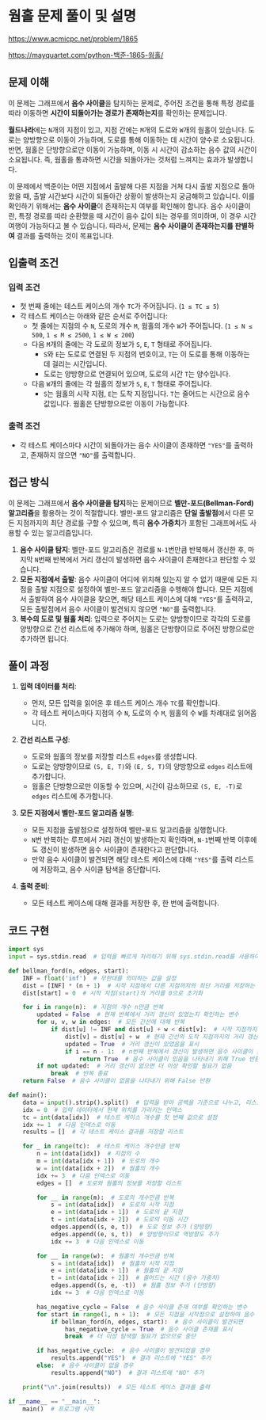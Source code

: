 # 웜홀 문제 풀이 및 설명

<https://www.acmicpc.net/problem/1865>

<https://mayquartet.com/python-백준-1865-웜홀/>

## 문제 이해

이 문제는 그래프에서 **음수 사이클**을 탐지하는 문제로, 주어진 조건을 통해 특정 경로를 따라 이동하면 **시간이 되돌아가는 경로가 존재하는지**를 확인하는 문제입니다.

**월드나라**에는 `N`개의 지점이 있고, 지점 간에는 `M`개의 도로와 `W`개의 웜홀이 있습니다. 도로는 양방향으로 이동이 가능하며, 도로를 통해 이동하는 데 시간이 양수로 소요됩니다. 반면, 웜홀은 단방향으로만 이동이 가능하며, 이동 시 시간이 감소하는 음수 값의 시간이 소요됩니다. 즉, 웜홀을 통과하면 시간을 되돌아가는 것처럼 느껴지는 효과가 발생합니다.

이 문제에서 백준이는 어떤 지점에서 출발해 다른 지점을 거쳐 다시 출발 지점으로 돌아왔을 때, 출발 시간보다 시간이 되돌아간 상황이 발생하는지 궁금해하고 있습니다. 이를 확인하기 위해서는 **음수 사이클**이 존재하는지 여부를 확인해야 합니다. 음수 사이클이란, 특정 경로를 따라 순환했을 때 시간이 음수 값이 되는 경우를 의미하며, 이 경우 시간 여행이 가능하다고 볼 수 있습니다. 따라서, 문제는 **음수 사이클이 존재하는지를 판별하여** 결과를 출력하는 것이 목표입니다.

## 입출력 조건

### 입력 조건

- 첫 번째 줄에는 테스트 케이스의 개수 `TC`가 주어집니다. (`1 ≤ TC ≤ 5`)
- 각 테스트 케이스는 아래와 같은 순서로 주어집니다:
  - 첫 줄에는 지점의 수 `N`, 도로의 개수 `M`, 웜홀의 개수 `W`가 주어집니다. (`1 ≤ N ≤ 500`, `1 ≤ M ≤ 2500`, `1 ≤ W ≤ 200`)
  - 다음 `M`개의 줄에는 각 도로의 정보가 `S`, `E`, `T` 형태로 주어집니다.
    - `S`와 `E`는 도로로 연결된 두 지점의 번호이고, `T`는 이 도로를 통해 이동하는 데 걸리는 시간입니다.
    - 도로는 양방향으로 연결되어 있으며, 도로의 시간 `T`는 양수입니다.
  - 다음 `W`개의 줄에는 각 웜홀의 정보가 `S`, `E`, `T` 형태로 주어집니다.
    - `S`는 웜홀의 시작 지점, `E`는 도착 지점입니다. `T`는 줄어드는 시간으로 음수 값입니다. 웜홀은 단방향으로만 이동이 가능합니다.

### 출력 조건

- 각 테스트 케이스마다 시간이 되돌아가는 음수 사이클이 존재하면 `"YES"`를 출력하고, 존재하지 않으면 `"NO"`를 출력합니다.

## 접근 방식

이 문제는 그래프에서 **음수 사이클을 탐지**하는 문제이므로 **벨만-포드(Bellman-Ford) 알고리즘**을 활용하는 것이 적절합니다. 벨만-포드 알고리즘은 **단일 출발점**에서 다른 모든 지점까지의 최단 경로를 구할 수 있으며, 특히 **음수 가중치**가 포함된 그래프에서도 사용할 수 있는 알고리즘입니다.

1. **음수 사이클 탐지**: 벨만-포드 알고리즘은 경로를 `N-1`번만큼 반복해서 갱신한 후, 마지막 `N`번째 반복에서 거리 갱신이 발생하면 음수 사이클이 존재한다고 판단할 수 있습니다.
2. **모든 지점에서 출발**: 음수 사이클이 어디에 위치해 있는지 알 수 없기 때문에 모든 지점을 출발 지점으로 설정하여 벨만-포드 알고리즘을 수행해야 합니다. 모든 지점에서 출발하여 음수 사이클을 찾으면, 해당 테스트 케이스에 대해 `"YES"`를 출력하고, 모든 출발점에서 음수 사이클이 발견되지 않으면 `"NO"`를 출력합니다.
3. **복수의 도로 및 웜홀 처리**: 입력으로 주어지는 도로는 양방향이므로 각각의 도로를 양방향으로 간선 리스트에 추가해야 하며, 웜홀은 단방향이므로 주어진 방향으로만 추가하면 됩니다.

## 풀이 과정

1. **입력 데이터를 처리**:

   - 먼저, 모든 입력을 읽어온 후 테스트 케이스 개수 `TC`를 확인합니다.
   - 각 테스트 케이스마다 지점의 수 `N`, 도로의 수 `M`, 웜홀의 수 `W`를 차례대로 읽어옵니다.

2. **간선 리스트 구성**:

   - 도로와 웜홀의 정보를 저장할 리스트 `edges`를 생성합니다.
   - 도로는 양방향이므로 `(S, E, T)`와 `(E, S, T)`의 양방향으로 `edges` 리스트에 추가합니다.
   - 웜홀은 단방향으로만 이동할 수 있으며, 시간이 감소하므로 `(S, E, -T)`로 `edges` 리스트에 추가합니다.

3. **모든 지점에서 벨만-포드 알고리즘 실행**:

   - 모든 지점을 출발점으로 설정하여 벨만-포드 알고리즘을 실행합니다.
   - `N`번 반복하는 루프에서 거리 갱신이 발생하는지 확인하며, `N-1`번째 반복 이후에도 갱신이 발생하면 음수 사이클이 존재한다고 판단합니다.
   - 만약 음수 사이클이 발견되면 해당 테스트 케이스에 대해 `"YES"`를 출력 리스트에 저장하고, 음수 사이클 탐색을 중단합니다.

4. **출력 준비**:
   - 모든 테스트 케이스에 대해 결과를 저장한 후, 한 번에 출력합니다.

## 코드 구현

```python
import sys
input = sys.stdin.read  # 입력을 빠르게 처리하기 위해 sys.stdin.read를 사용하여 한 번에 모든 입력을 받음

def bellman_ford(n, edges, start):
    INF = float('inf')  # 무한대를 의미하는 값을 설정
    dist = [INF] * (n + 1)  # 시작 지점에서 다른 지점까지의 최단 거리를 저장하는 배열, 초기에는 모두 무한대 값으로 설정
    dist[start] = 0  # 시작 지점(start)의 거리를 0으로 초기화

    for i in range(n):  # 지점의 개수 n만큼 반복
        updated = False  # 현재 반복에서 거리 갱신이 있었는지 확인하는 변수
        for u, v, w in edges:  # 모든 간선에 대해 반복
            if dist[u] != INF and dist[u] + w < dist[v]:  # 시작 지점까지의 거리가 무한대가 아니고, 갱신 가능할 때
                dist[v] = dist[u] + w  # 현재 간선의 도착 지점까지의 거리 갱신
                updated = True  # 거리 갱신이 있었음을 표시
                if i == n - 1:  # n번째 반복에서 갱신이 발생하면 음수 사이클이 존재
                    return True  # 음수 사이클이 있음을 나타내기 위해 True 반환
        if not updated:  # 거리 갱신이 없으면 더 이상 확인할 필요가 없음
            break  # 반복 종료
    return False  # 음수 사이클이 없음을 나타내기 위해 False 반환

def main():
    data = input().strip().split()  # 입력을 받아 공백을 기준으로 나누고, 리스트로 저장
    idx = 0  # 입력 데이터에서 현재 위치를 가리키는 인덱스
    tc = int(data[idx])  # 테스트 케이스 개수를 첫 번째 값으로 설정
    idx += 1  # 다음 인덱스로 이동
    results = []  # 각 테스트 케이스 결과를 저장할 리스트

    for _ in range(tc):  # 테스트 케이스 개수만큼 반복
        n = int(data[idx])  # 지점의 수
        m = int(data[idx + 1])  # 도로의 개수
        w = int(data[idx + 2])  # 웜홀의 개수
        idx += 3  # 다음 인덱스로 이동
        edges = []  # 도로와 웜홀의 정보를 저장할 리스트

        for __ in range(m):  # 도로의 개수만큼 반복
            s = int(data[idx])  # 도로의 시작 지점
            e = int(data[idx + 1])  # 도로의 끝 지점
            t = int(data[idx + 2])  # 도로의 이동 시간
            edges.append((s, e, t))  # 도로 정보 추가 (양방향)
            edges.append((e, s, t))  # 양방향이므로 역방향도 추가
            idx += 3  # 다음 인덱스로 이동

        for __ in range(w):  # 웜홀의 개수만큼 반복
            s = int(data[idx])  # 웜홀의 시작 지점
            e = int(data[idx + 1])  # 웜홀의 끝 지점
            t = int(data[idx + 2])  # 줄어드는 시간 (음수 가중치)
            edges.append((s, e, -t))  # 웜홀 정보 추가 (단방향)
            idx += 3  # 다음 인덱스로 이동

        has_negative_cycle = False  # 음수 사이클 존재 여부를 확인하는 변수
        for start in range(1, n + 1):  # 모든 지점을 시작점으로 설정하여 음수 사이클 탐지 시도
            if bellman_ford(n, edges, start):  # 음수 사이클이 발견되면
                has_negative_cycle = True  # 음수 사이클 존재를 표시
                break  # 더 이상 탐색할 필요가 없으므로 중단

        if has_negative_cycle:  # 음수 사이클이 발견되었을 경우
            results.append("YES")  # 결과 리스트에 "YES" 추가
        else:  # 음수 사이클이 없을 경우
            results.append("NO")  # 결과 리스트에 "NO" 추가

    print("\n".join(results))  # 모든 테스트 케이스 결과를 출력

if __name__ == "__main__":
    main()  # 프로그램 시작
```

